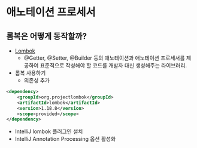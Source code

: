 # 애노테이션 프로세서

## 롬복은 어떻게 동작할까?
- [Lombok](https://projectlombok.org/)
  * @Getter, @Setter, @Builder 등의 애노테이션과 애노테이션 프로세서를 제공하여 표준적으로 작성해야 할 코드를 개발자 대신 생성해주는 라이브러리.
- 롬복 사용하기
  * 의존성 추가
``` xml
<dependency>
    <groupId>org.projectlombok</groupId>
    <artifactId>lombok</artifactId>
    <version>1.18.8</version>
    <scope>provided</scope>
</dependency>
```
  * IntelliJ lombok 플러그인 설치
  * IntelliJ Annotation Processing 옵션 활성화
 
